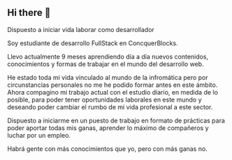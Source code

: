 ## Hi there 👋

Dispuesto a iniciar vida laborar como desarrollador

Soy estudiante de desarrollo FullStack en ConcquerBlocks.

Llevo actualmente 9 meses aprendiendo día a día nuevos contenidos, conocimientos y formas de trabajar en el mundo del desarrollo web.

He estado toda mi vida vinculado al mundo de la infromática pero por circunstancias personales no me he podido formar antes en este ámbito. Ahora compagino mi trabajo actual con el estudio diario, en medida de lo posible, para poder tener oportunidades laborales en este mundo y deseando poder cambiar el rumbo de mi vida profesional a este sector.

Dispuesto a iniciarme en un puesto de trabajo en formato de prácticas para poder aportar todas mis ganas, aprender lo máximo de compañeros y luchar por un empleo.

Habrá gente con más conocimientos que yo, pero con más ganas no.
